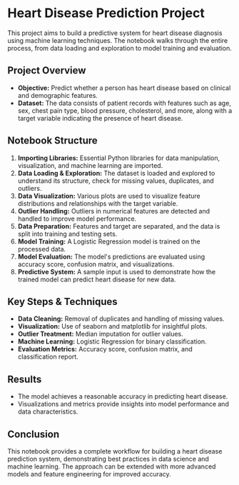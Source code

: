 # Heart Disease Prediction Project

This project aims to build a predictive system for heart disease diagnosis using machine learning techniques. The notebook walks through the entire process, from data loading and exploration to model training and evaluation.

## Project Overview

- **Objective:** Predict whether a person has heart disease based on clinical and demographic features.
- **Dataset:** The data consists of patient records with features such as age, sex, chest pain type, blood pressure, cholesterol, and more, along with a target variable indicating the presence of heart disease.

## Notebook Structure

1. **Importing Libraries:** Essential Python libraries for data manipulation, visualization, and machine learning are imported.
2. **Data Loading & Exploration:** The dataset is loaded and explored to understand its structure, check for missing values, duplicates, and outliers.
3. **Data Visualization:** Various plots are used to visualize feature distributions and relationships with the target variable.
4. **Outlier Handling:** Outliers in numerical features are detected and handled to improve model performance.
5. **Data Preparation:** Features and target are separated, and the data is split into training and testing sets.
6. **Model Training:** A Logistic Regression model is trained on the processed data.
7. **Model Evaluation:** The model's predictions are evaluated using accuracy score, confusion matrix, and visualizations.
8. **Predictive System:** A sample input is used to demonstrate how the trained model can predict heart disease for new data.

## Key Steps & Techniques

- **Data Cleaning:** Removal of duplicates and handling of missing values.
- **Visualization:** Use of seaborn and matplotlib for insightful plots.
- **Outlier Treatment:** Median imputation for outlier values.
- **Machine Learning:** Logistic Regression for binary classification.
- **Evaluation Metrics:** Accuracy score, confusion matrix, and classification report.

## Results

- The model achieves a reasonable accuracy in predicting heart disease.
- Visualizations and metrics provide insights into model performance and data characteristics.

## Conclusion

This notebook provides a complete workflow for building a heart disease prediction system, demonstrating best practices in data science and machine learning. The approach can be extended with more advanced models and feature engineering for improved accuracy.
